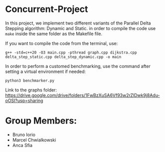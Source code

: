 # Concurrent-Project

In this project, we implement two different variants of the Parallel Delta Stepping algorithm: Dynamic and Static.
in order to compile the code use `make` inside the same folder as the Makefile file.

If you want to compile the code from the terminal, use:

``` g++ -std=c++20 -O3 main.cpp -pthread graph.cpp dijkstra.cpp delta_step_static.cpp delta_step_dynamic.cpp -o main ```

In order to perform a customed benchmarking, use the command after setting a virtual environment if needed:

``` python3 benchmarker.py ```

Link to the graphs folder: https://drive.google.com/drive/folders/1FwBzXuSA6Vf93w2rZlDwk9j8Adu-oOSI?usp=sharing

# Group Members:
- Bruno Iorio
- Marcel Chwialkowski
- Anca Sfia


